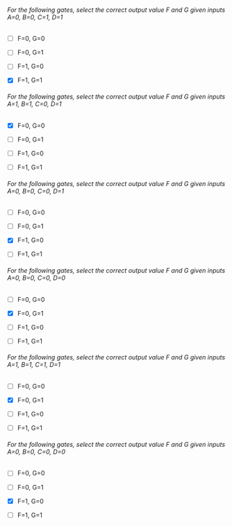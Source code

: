 ###### For the following gates, select the correct output value F and G given inputs A=0, B=0, C=1, D=1
- [ ] F=0, G=0
- [ ] F=0, G=1
- [ ] F=1, G=0
- [x] F=1, G=1


###### For the following gates, select the correct output value F and G given inputs A=1, B=1, C=0, D=1
- [x] F=0, G=0
- [ ] F=0, G=1
- [ ] F=1, G=0
- [ ] F=1, G=1


###### For the following gates, select the correct output value F and G given inputs A=0, B=0, C=0, D=1
- [ ] F=0, G=0
- [ ] F=0, G=1
- [x] F=1, G=0
- [ ] F=1, G=1


###### For the following gates, select the correct output value F and G given inputs A=0, B=0, C=0, D=0
- [ ] F=0, G=0
- [x] F=0, G=1
- [ ] F=1, G=0
- [ ] F=1, G=1


###### For the following gates, select the correct output value F and G given inputs A=1, B=1, C=1, D=1
- [ ] F=0, G=0
- [x] F=0, G=1
- [ ] F=1, G=0
- [ ] F=1, G=1


###### For the following gates, select the correct output value F and G given inputs A=0, B=0, C=0, D=0
- [ ] F=0, G=0
- [ ] F=0, G=1
- [x] F=1, G=0
- [ ] F=1, G=1

